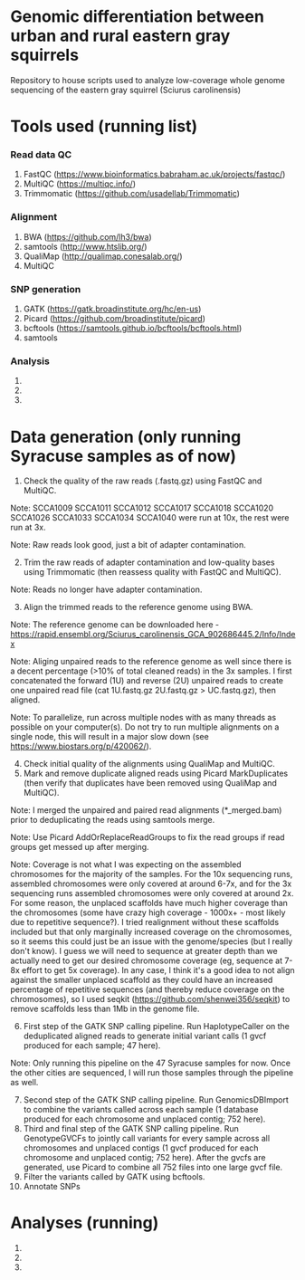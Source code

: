 # Genomic differentiation between urban and rural eastern gray squirrels #
Repository to house scripts used to analyze low-coverage whole genome sequencing of the eastern gray squirrel (Sciurus carolinensis)

# Tools used (running list) #
### Read data QC ###
1) FastQC (https://www.bioinformatics.babraham.ac.uk/projects/fastqc/)
2) MultiQC (https://multiqc.info/)
3) Trimmomatic (https://github.com/usadellab/Trimmomatic)
### Alignment ###
1) BWA (https://github.com/lh3/bwa)
2) samtools (http://www.htslib.org/)
3) QualiMap (http://qualimap.conesalab.org/)
4) MultiQC
### SNP generation ###
1) GATK (https://gatk.broadinstitute.org/hc/en-us)
2) Picard (https://github.com/broadinstitute/picard)
3) bcftools (https://samtools.github.io/bcftools/bcftools.html)
4) samtools
### Analysis ###
1)
2)
3)

# Data generation (only running Syracuse samples as of now) #
1) Check the quality of the raw reads (.fastq.gz) using FastQC and MultiQC.

Note: SCCA1009 SCCA1011 SCCA1012 SCCA1017 SCCA1018 SCCA1020 SCCA1026 SCCA1033 SCCA1034 SCCA1040 were run at 10x, the rest were run at 3x.

Note: Raw reads look good, just a bit of adapter contamination.

2) Trim the raw reads of adapter contamination and low-quality bases using Trimmomatic (then reassess quality with FastQC and MultiQC).

Note: Reads no longer have adapter contamination.

3) Align the trimmed reads to the reference genome using BWA.

Note: The reference genome can be downloaded here - https://rapid.ensembl.org/Sciurus_carolinensis_GCA_902686445.2/Info/Index

Note: Aliging unpaired reads to the reference genome as well since there is a decent percentage (>10% of total cleaned reads) in the 3x samples. I first concatenated the forward (1U) and reverse (2U) unpaired reads to create one unpaired read file (cat 1U.fastq.gz 2U.fastq.gz > UC.fastq.gz), then aligned.

Note: To parallelize, run across multiple nodes with as many threads as possible on your computer(s). Do not try to run multiple alignments on a single node, this will result in a major slow down (see https://www.biostars.org/p/420062/).

4) Check initial quality of the alignments using QualiMap and MultiQC.
5) Mark and remove duplicate aligned reads using Picard MarkDuplicates (then verify that duplicates have been removed using QualiMap and MultiQC).

Note: I merged the unpaired and paired read alignments (*_merged.bam) prior to deduplicating the reads using samtools merge.

Note: Use Picard AddOrReplaceReadGroups to fix the read groups if read groups get messed up after merging.

Note: Coverage is not what I was expecting on the assembled chromosomes for the majority of the samples. For the 10x sequencing runs, assembled chromosomes were only covered at around 6-7x, and for the 3x sequencing runs assembled chromosomes were only covered at around 2x. For some reason, the unplaced scaffolds have much higher coverage than the chromosomes (some have crazy high coverage - 1000x+ - most likely due to repetitive sequence?). I tried realignment without these scaffolds included but that only marginally increased coverage on the chromosomes, so it seems this could just be an issue with the genome/species (but I really don't know). I guess we will need to sequence at greater depth than we actually need to get our desired chromosome coverage (eg, sequence at 7-8x effort to get 5x coverage). In any case, I think it's a good idea to not align against the smaller unplaced scaffold as they could have an increased percentage of repetitive sequences (and thereby reduce coverage on the chromosomes), so I used seqkit (https://github.com/shenwei356/seqkit) to remove scaffolds less than 1Mb in the genome file.

6) First step of the GATK SNP calling pipeline. Run HaplotypeCaller on the deduplicated aligned reads to generate initial variant calls (1 gvcf produced for each sample; 47 here).

Note: Only running this pipeline on the 47 Syracuse samples for now. Once the other cities are sequenced, I will run those samples through the pipeline as well.

7) Second step of the GATK SNP calling pipeline. Run GenomicsDBImport to combine the variants called across each sample (1 database produced for each chromosome and unplaced contig; 752 here).
8) Third and final step of the GATK SNP calling pipeline. Run GenotypeGVCFs to jointly call variants for every sample across all chromosomes and unplaced contigs (1 gvcf produced for each chromosome and unplaced contig; 752 here). After the gvcfs are generated, use Picard to combine all 752 files into one large gvcf file.
9) Filter the variants called by GATK using bcftools.
10) Annotate SNPs

# Analyses (running) #
1)
2)
3)

